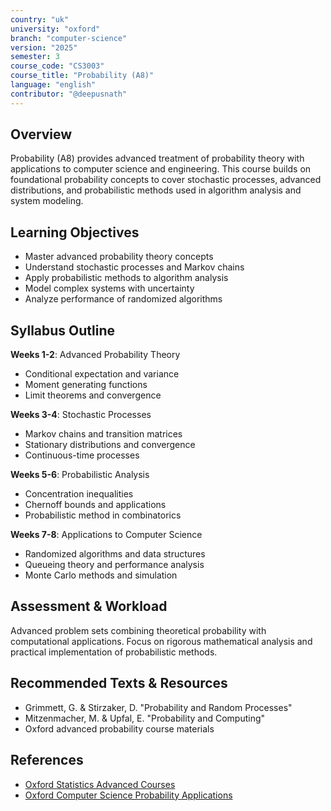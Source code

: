 ```yaml
---
country: "uk"
university: "oxford"
branch: "computer-science"
version: "2025"
semester: 3
course_code: "CS3003"
course_title: "Probability (A8)"
language: "english"
contributor: "@deepusnath"
---
```


## Overview

Probability (A8) provides advanced treatment of probability theory with applications to computer science and engineering. This course builds on foundational probability concepts to cover stochastic processes, advanced distributions, and probabilistic methods used in algorithm analysis and system modeling.

## Learning Objectives

- Master advanced probability theory concepts
- Understand stochastic processes and Markov chains
- Apply probabilistic methods to algorithm analysis
- Model complex systems with uncertainty
- Analyze performance of randomized algorithms

## Syllabus Outline

**Weeks 1-2**: Advanced Probability Theory
- Conditional expectation and variance
- Moment generating functions
- Limit theorems and convergence

**Weeks 3-4**: Stochastic Processes
- Markov chains and transition matrices
- Stationary distributions and convergence
- Continuous-time processes

**Weeks 5-6**: Probabilistic Analysis
- Concentration inequalities
- Chernoff bounds and applications
- Probabilistic method in combinatorics

**Weeks 7-8**: Applications to Computer Science
- Randomized algorithms and data structures
- Queueing theory and performance analysis
- Monte Carlo methods and simulation

## Assessment & Workload

Advanced problem sets combining theoretical probability with computational applications. Focus on rigorous mathematical analysis and practical implementation of probabilistic methods.

## Recommended Texts & Resources

- Grimmett, G. & Stirzaker, D. "Probability and Random Processes"
- Mitzenmacher, M. & Upfal, E. "Probability and Computing"
- Oxford advanced probability course materials

## References

- [Oxford Statistics Advanced Courses](https://www.stats.ox.ac.uk/study-here/undergraduate/)
- [Oxford Computer Science Probability Applications](https://www.cs.ox.ac.uk/teaching/courses/)
